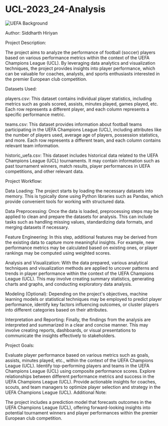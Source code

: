 # UCL-2023_24-Analysis

![UEFA Background]([link_to_your_image](https://www.google.com/url?sa=i&url=https%3A%2F%2Fleadership.ng%2Fuefa-unveils-new-format-for-champions-league-post-2024%2F&psig=AOvVaw3AN5qP8XtkxTesFXXq-lcJ&ust=1711978684658000&source=images&cd=vfe&opi=89978449&ved=0CBIQjRxqFwoTCICcktzPnoUDFQAAAAAdAAAAABAE))

Author: Siddharth Hiriyan

Project Description:

The project aims to analyze the performance of football (soccer) players based on various performance metrics within the context of the UEFA Champions League (UCL). By leveraging data analytics and visualization techniques, the project provides insights into player performance, which can be valuable for coaches, analysts, and sports enthusiasts interested in the premier European club competition.

Datasets Used:

players.csv: This dataset contains individual player statistics, including metrics such as goals scored, assists, minutes played, games played, etc. Each row represents a different player, and each column represents a specific performance metric.

teams.csv: This dataset provides information about football teams participating in the UEFA Champions League (UCL), including attributes like the number of players used, average age of players, possession statistics, and more. Each row represents a different team, and each column contains relevant team information.

historic_uefa.csv: This dataset includes historical data related to the UEFA Champions League (UCL) tournaments. It may contain information such as past tournament winners, match results, player performances in UEFA competitions, and other relevant data.

Project Workflow:

Data Loading: The project starts by loading the necessary datasets into memory. This is typically done using Python libraries such as Pandas, which provide convenient tools for working with structured data.

Data Preprocessing: Once the data is loaded, preprocessing steps may be applied to clean and prepare the datasets for analysis. This can include tasks such as handling missing values, standardizing data formats, and merging datasets if necessary.

Feature Engineering: In this step, additional features may be derived from the existing data to capture more meaningful insights. For example, new performance metrics may be calculated based on existing ones, or player rankings may be computed using weighted scores.

Analysis and Visualization: With the data prepared, various analytical techniques and visualization methods are applied to uncover patterns and trends in player performance within the context of the UEFA Champions League (UCL). This may involve creating summary statistics, generating charts and graphs, and conducting exploratory data analysis.

Modeling (Optional): Depending on the project's objectives, machine learning models or statistical techniques may be employed to predict player performance, identify key factors influencing outcomes, or cluster players into different categories based on their attributes.

Interpretation and Reporting: Finally, the findings from the analysis are interpreted and summarized in a clear and concise manner. This may involve creating reports, dashboards, or visual presentations to communicate the insights effectively to stakeholders.

Project Goals:

Evaluate player performance based on various metrics such as goals, assists, minutes played, etc., within the context of the UEFA Champions League (UCL).
Identify top-performing players and teams in the UEFA Champions League (UCL) using composite performance scores.
Explore relationships between different performance metrics and success in the UEFA Champions League (UCL).
Provide actionable insights for coaches, scouts, and team managers to optimize player selection and strategy in the UEFA Champions League (UCL).
Additional Note:

The project includes a prediction model that forecasts outcomes in the UEFA Champions League (UCL), offering forward-looking insights into potential tournament winners and player performances within the premier European club competition.
